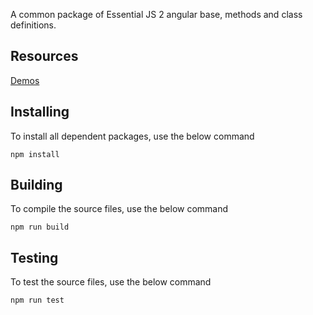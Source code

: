 A common package of Essential JS 2 angular base, methods and class definitions.

## Resources
[Demos](http://ej2.syncfusion.com/angular/demos/)  

## Installing

To install all dependent packages, use the below command

```
npm install
```

## Building

To compile the source files, use the below command

```
npm run build
```

## Testing

To test the source files, use the below command

```
npm run test
```